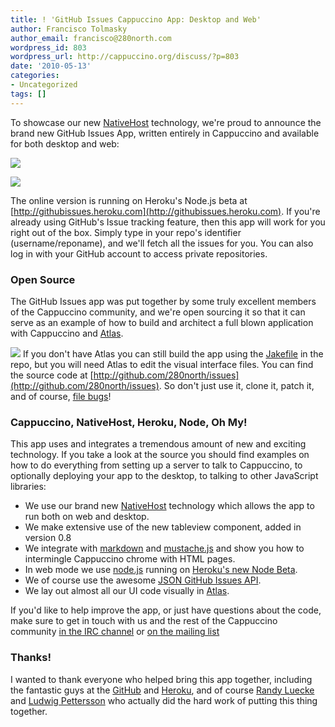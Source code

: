 ```yaml
---
title: ! 'GitHub Issues Cappuccino App: Desktop and Web'
author: Francisco Tolmasky
author_email: francisco@280north.com
wordpress_id: 803
wordpress_url: http://cappuccino.org/discuss/?p=803
date: '2010-05-13'
categories:
- Uncategorized
tags: []
---
```



To showcase our new [NativeHost](http://www.cappuccino-project.org/discuss/2010/05/13/nativehost-run-your-cappuccino-applications-on-the-desktop) technology, we're proud to announce the brand new GitHub Issues App, written entirely in Cappuccino and available for both desktop and web:

[![](/img/cpo-uploads/2010/05/tryitonline.png)](http://githubissues.heroku.com/)

[![](/img/cpo-uploads/2010/05/downloadit.png)](http://download.cappuccino.org/Issues-1.0.zip)

The online version is running on Heroku's Node.js beta at [http://githubissues.heroku.com](http://githubissues.heroku.com). If you're already using GitHub's Issue tracking feature, then this app will work for you right out of the box. Simply type in your repo's identifier (username/reponame), and we'll fetch all the issues for you. You can also log in with your GitHub account to access private repositories.

### Open Source

 The GitHub Issues app was put together by some truly excellent members of the Cappuccino community, and we're open sourcing it so that it can serve as an example of how to build and architect a full blown application with Cappuccino and [Atlas](http://280atlas.com).

[![](/img/cpo-uploads/2010/05/atlas-cat.png)](/img/cpo-uploads/2010/05/atlas-cat.png) If you don't have Atlas you can still build the app using the [Jakefile](http://www.cappuccino-project.org/discuss/2010/04/28/introducing-jake-a-build-tool-for-javascript/) in the repo, but you will need Atlas to edit the visual interface files. You can find the source code at [http://github.com/280north/issues](http://github.com/280north/issues). So don't just use it, clone it, patch it, and of course, [file bugs](http://githubissues.heroku.com/#280north/issues)!

### Cappuccino, NativeHost, Heroku, Node, Oh My!

 This app uses and integrates a tremendous amount of new and exciting technology. If you take a look at the source you should find examples on how to do everything from setting up a server to talk to Cappuccino, to optionally deploying your app to the desktop, to talking to other JavaScript libraries:

* We use our brand new [NativeHost](http://www.cappuccino-project.org/discuss/2010/05/13/nativehost-run-your-cappuccino-applications-on-the-desktop) technology which allows the app to run both on web and desktop.
* We make extensive use of the new tableview component, added in version 0.8
* We integrate with [markdown](http://github.github.com/github-flavored-markdown/scripts/showdown.js) and [mustache.js](http://github.com/boucher/mustache.js) and show you how to intermingle Cappuccino chrome with HTML pages.
* In web mode we use [node.js](http://nodejs.org/) running on [Heroku's new Node Beta](http://blog.heroku.com/archives/2010/4/28/node_js_support_experimental/).
* We of course use the awesome [JSON GitHub Issues API](http://develop.github.com/p/issues.html).
* We lay out almost all our UI code visually in [Atlas](http://280atlas.com).

 If you'd like to help improve the app, or just have questions about the code, make sure to get in touch with us and the rest of the Cappuccino community [in the IRC channel](http://www.cappuccino-project.org/discuss/list.php) or [on the mailing list](http://www.cappuccino-project.org/discuss/list.php)

### Thanks!

 I wanted to thank everyone who helped bring this app together, including the fantastic guys at the [GitHub](http://github.com) and [Heroku](http://heroku.com/), and of course [Randy Luecke](http://github.com/me1000/) and [Ludwig Pettersson](http://github.com/luddep) who actually did the hard work of putting this thing together.

